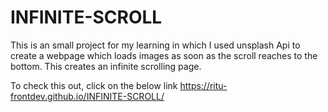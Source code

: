 # INFINITE-SCROLL
This is an small project for my learning in which I used unsplash Api to create a webpage which loads images as soon as the scroll reaches to the bottom.
This creates an infinite scrolling page.

To check this out, click on the below link
 https://ritu-frontdev.github.io/INFINITE-SCROLL/
